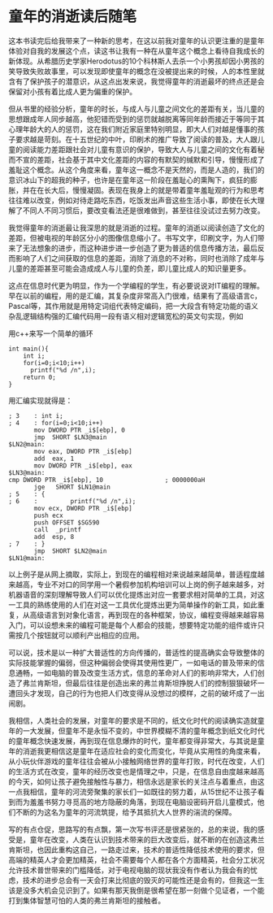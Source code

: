 # 童年的消逝读后随笔

这本书读完后给我带来了一种新的思考，在这以前我对童年的认识更注重的是童年体验对自我的发展这个点，读这书让我有一种在从童年这个概念上看待自我成长的新体现。从希腊历史学家Herodotus的10个科林斯人去杀一个小男孩却因小男孩的笑导致失败故事里，可以发现即使童年的概念在没被提出来的时候，人的本性里就含有了保护孩子的潜意识，从这点出发来说，我觉得童年的消逝最坏的终点还是会保留对小孩有着比成人更为偏重的保护。

但从书里的经验分析，童年的时长，与成人与儿童之间文化的差距有关，当儿童的思想跟成年人同步越高，他犯错而受到的惩罚就越脱离等同年龄而接近于等同于其心理年龄大的人的惩罚，这在我们附近家庭里特别明显，即大人们对越是懂事的孩子要求越是苛刻。在十五世纪的中叶，印刷术的推广导致了阅读的普及，大人跟儿童的阅读能力差距跟社会对儿童有意识的保护，导致大人与儿童之间的文化有着秘而不宣的差距，社会基于其中文化差距的内容的有默契的缄默和引导，慢慢形成了羞耻这个概念。从这个角度来看，童年这一概念不是天然的，而是人造的，我们的意识冰山下的超我的种子，也许是在童年这一阶段在羞耻心的熏陶下，疯狂的膨胀，并在在长大后，慢慢凝固。表现在我身上的就是带着童年羞耻观的行为和思考往往难以改变，例如对待走路吃东西，吃饭发出声音这些生活小事，即使在长大理解了不同人不同习惯后，要改变看法还是很难做到，甚至往往没试过去努力改变。

我觉得童年的消逝最让我深思的就是消逝的过程。童年的消逝以阅读创造了文化的差距，但被电视的年龄区分小的图像信息缩小了。书写文字，印刷文字，为人们带来了无法想象的进步，而这种进步进一步创造了更为普适的信息传播方法，最后反而影响了人们之间获取的信息的差距，消除了消息的不对称，同时也消除了成年与儿童的差距甚至可能会造成成人与儿童的负差，即儿童比成人的知识量更多。

这点在信息时代更为明显，作为一个学编程的学生，有必要说说对IT编程的理解。早在以前的编程，用的是汇编，其复杂度非常高入门很难，结果有了高级语言c，Pascal等，其作用就是用特定词组代表特定编码，把一大段含有特定功能的语义杂乱逻辑结构强的汇编代码用一段有语义相对逻辑宽松的英文句实现，例如

用c++来写一个简单的循环
```
int main(){
    int i;
    for(i=0;i<10;i++)
      printf("%d /n",i);
    return 0;
}
```
用汇编实现就得是：
```
; 3    : int i;
; 4    : for(i=0;i<10;i++)
       mov DWORD PTR _i$[ebp], 0 
       jmp  SHORT $LN3@main
$LN2@main:
       mov eax, DWORD PTR _i$[ebp]
       add  eax, 1
       mov DWORD PTR _i$[ebp], eax
$LN3@main:
cmp DWORD PTR _i$[ebp], 10                 ; 0000000aH
       jge   SHORT $LN1@main
; 5    : {
; 6    :         printf("%d /n",i);
       mov ecx, DWORD PTR _i$[ebp]
       push ecx
       push OFFSET $SG590
       call  _printf
       add  esp, 8
; 7    : }
       jmp  SHORT $LN2@main
$LN1@main:
```
以上例子是从网上摘取，实际上，到现在的编程相对来说越来越简单，普适程度越来越高，专业不对口的同学用一个暑假参加机构培训可以上岗的例子越来越多，对机器语音的深刻理解导致人们可以优化提炼出对应一套要求相对简单的工具，对这一工具的熟练使用的人们在对这一工具优化提炼出更为简单操作的新工具，如此重复，从高级语言到对象化语言，再到现在的各种框架，协议，编程变得越来越容易入门，可以设想未来的编程可能是每个人都会的技能，想要特定功能的组件或许只需按几个按钮就可以顺利产出相应的应用。

可以说，技术是以一种扩大普适性的方向传播的，普适性的提高确实会导致整体的实际技能掌握的偏弱，但这种偏弱会使得其使用性更广，一如电话的普及带来的信息通畅，一如电脑的普及改变生活方式，信息的革命对人们的影响非常大，人们创造了弗兰肯斯坦，但最后往往是创造出来的弗兰肯斯坦挣脱人们的控制狠狠破坏一遭回头才发现，自己的行为也把人们改变得从没想过的模样，之前的破坏成了一出闹剧。

我相信，人类社会的发展，对童年的要求是不同的，纸文化时代的阅读确实造就童年的一大发展，但童年不是永恒不变的，中世界模糊不清的童年概念到纸文化时代的童年概念快速发展，再到现在信息爆炸的时代，童年都变得非常大，与其说是童年的消逝我更相信这是童年在适应社会的变化而变化，毕竟从实用性的角度来看，从小玩伙伴游戏的童年往往会被从小接触网络世界的童年打败，时代在改变，人们的生活方式在改变，童年的经历改变也是情理之中，只是，在信息自由度越来越高的今天，如何让孩子避免接触性与暴力，相信永远是家长的关注点与着重点，由这一点我相信，童年的河流旁聚集的家长们一如既往的努力着，从15世纪不让孩子看到而为羞羞书努力寻觅高的地方隐蔽的角落，到现在电脑设密码开启儿童模式，他们不断的为这名为童年的河流筑提，给予其抵抗大人世界的湍流的保障。

写的有点仓促，思路写的有点飘，第一次写书评还是很紧张的，总的来说，我的感受是，童年在改变，人类在认识到技术带来的巨大改变后，就不断的在创造这弗兰肯斯坦，也因此重构这自己，一路走过来，技术的普适性降低技术使用的要求，但高端的精英人才会更加精英，社会不需要每个人都在各个方面精英，社会分工状况允许技术普世带来的门槛降低，对于电视电脑的现状我没有作者认为我会有的忧虑，技术的进步总会有一天会打来比彻底的毁灭的可能性还是会有的，但我这一生该是没多大机会见识到了。如果有那天我倒是很希望在那一刻做个见证者，一个能打到集体智慧可怕的人类的弗兰肯斯坦的接触者。
